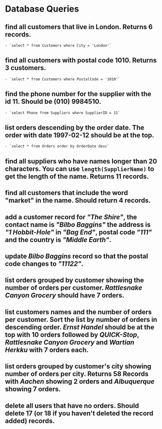 # Database Queries

## find all customers that live in London. Returns 6 records.

    - `select * from Customers where City = 'London'`

## find all customers with postal code 1010. Returns 3 customers.

    - `select * from Customers where PostalCode = '1010'`

## find the phone number for the supplier with the id 11. Should be (010) 9984510.

    - `select Phone from Suppliers where SupplierID = 11`

## list orders descending by the order date. The order with date 1997-02-12 should be at the top.

    - `select * from Orders order by OrderDate desc`

## find all suppliers who have names longer than 20 characters. You can use `length(SupplierName)` to get the length of the name. Returns 11 records.

## find all customers that include the word "market" in the name. Should return 4 records.

## add a customer record for _"The Shire"_, the contact name is _"Bilbo Baggins"_ the address is _"1 Hobbit-Hole"_ in _"Bag End"_, postal code _"111"_ and the country is _"Middle Earth"_.

## update _Bilbo Baggins_ record so that the postal code changes to _"11122"_.

## list orders grouped by customer showing the number of orders per customer. _Rattlesnake Canyon Grocery_ should have 7 orders.

## list customers names and the number of orders per customer. Sort the list by number of orders in descending order. _Ernst Handel_ should be at the top with 10 orders followed by _QUICK-Stop_, _Rattlesnake Canyon Grocery_ and _Wartian Herkku_ with 7 orders each.

## list orders grouped by customer's city showing number of orders per city. Returns 58 Records with _Aachen_ showing 2 orders and _Albuquerque_ showing 7 orders.

## delete all users that have no orders. Should delete 17 (or 18 if you haven't deleted the record added) records.
